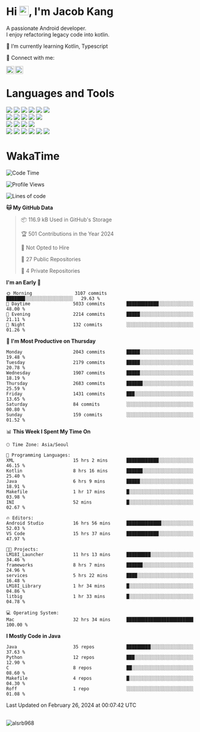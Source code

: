 # Hi <img src="https://media.giphy.com/media/hvRJCLFzcasrR4ia7z/giphy.gif" width="25px">, I'm Jacob Kang
A passionate Android developer.
</br>
I enjoy refactoring legacy code into kotlin.

🌱 I’m currently learning Kotlin, Typescript

🤝 Connect with me:

<a href="https://www.linkedin.com/in/minkyu-kang-b7477b1b2/"><img align="left" src="https://raw.githubusercontent.com/yushi1007/yushi1007/main/images/linkedin.svg" alt="Minkyu Kang | LinkedIn" width="21px"/></a>
<a href="https://www.instagram.com/_jacob_kang/"><img align="left" src="https://raw.githubusercontent.com/yushi1007/yushi1007/main/images/instagram.svg" alt="Jacob Kang | Instagram" width="21px"/></a>

</br>

# Languages and Tools

<div align="left">
<img src="https://img.shields.io/badge/java-007396?logo=java&logoColor=white"/>
<img src="https://img.shields.io/badge/kotlin-7F52FF?logo=kotlin&logoColor=white"/>
<img src="https://img.shields.io/badge/python-3776AB?logo=python&logoColor=white"/>
<img src="https://img.shields.io/badge/bash shell-4EAA25?logo=gnubash&logoColor=white"/>
<img src="https://img.shields.io/badge/c-A8B9CC?logo=c&logoColor=white"/>
<img src="https://img.shields.io/badge/c++-00599C?logo=c%2b%2b&logoColor=white"/>
</div>
<div align="left">
<img src="https://img.shields.io/badge/git-F05032?logo=git&logoColor=white"/>
<img src="https://img.shields.io/badge/github-181717?logo=github&logoColor=white"/>
<img src="https://img.shields.io/badge/mysql-4479A1?logo=mysql&logoColor=white"/>
<img src="https://img.shields.io/badge/sqlite-003B57?logo=sqlite&logoColor=white"/>
<img src="https://img.shields.io/badge/amazon AWS-232F3E?logo=amazonaws&logoColor=white"/>
</div>
<div align="left">
<img src="https://img.shields.io/badge/android-3DDC84?logo=android&logoColor=white"/>
<img src="https://img.shields.io/badge/linux-FCC624?logo=linux&logoColor=white"/>
<img src="https://img.shields.io/badge/flask-000000?logo=flask&logoColor=white"/>
<img src="https://img.shields.io/badge/arduino-00979D?logo=arduino&logoColor=white"/>
</div>
<div align="left">
<img src="https://img.shields.io/badge/slack-4A154B?logo=slack&logoColor=white"/>
<img src="https://img.shields.io/badge/notion-000000?logo=notion&logoColor=white"/>
<img src="https://img.shields.io/badge/jira-0052CC?logo=jira&logoColor=white"/>
<img src="https://img.shields.io/badge/postman-FF6C37?logo=postman&logoColor=white"/>
<img src="https://img.shields.io/badge/intellij-000000?logo=intellijidea&logoColor=white"/>
<img src="https://img.shields.io/badge/pycharm-000000?logo=pycharm&logoColor=white"/>
</div>

# WakaTime

<!--START_SECTION:waka-->
![Code Time](http://img.shields.io/badge/Code%20Time-3%2C532%20hrs%2052%20mins-blue)

![Profile Views](http://img.shields.io/badge/Profile%20Views-0-blue)

![Lines of code](https://img.shields.io/badge/From%20Hello%20World%20I%27ve%20Written-7.5%20million%20lines%20of%20code-blue)

**🐱 My GitHub Data** 

> 📦 116.9 kB Used in GitHub's Storage 
 > 
> 🏆 501 Contributions in the Year 2024
 > 
> 🚫 Not Opted to Hire
 > 
> 📜 27 Public Repositories 
 > 
> 🔑 4 Private Repositories 
 > 
**I'm an Early 🐤** 

```text
🌞 Morning                3107 commits        ███████░░░░░░░░░░░░░░░░░░   29.63 % 
🌆 Daytime                5033 commits        ████████████░░░░░░░░░░░░░   48.00 % 
🌃 Evening                2214 commits        █████░░░░░░░░░░░░░░░░░░░░   21.11 % 
🌙 Night                  132 commits         ░░░░░░░░░░░░░░░░░░░░░░░░░   01.26 % 
```
📅 **I'm Most Productive on Thursday** 

```text
Monday                   2043 commits        █████░░░░░░░░░░░░░░░░░░░░   19.48 % 
Tuesday                  2179 commits        █████░░░░░░░░░░░░░░░░░░░░   20.78 % 
Wednesday                1907 commits        █████░░░░░░░░░░░░░░░░░░░░   18.19 % 
Thursday                 2683 commits        ██████░░░░░░░░░░░░░░░░░░░   25.59 % 
Friday                   1431 commits        ███░░░░░░░░░░░░░░░░░░░░░░   13.65 % 
Saturday                 84 commits          ░░░░░░░░░░░░░░░░░░░░░░░░░   00.80 % 
Sunday                   159 commits         ░░░░░░░░░░░░░░░░░░░░░░░░░   01.52 % 
```


📊 **This Week I Spent My Time On** 

```text
🕑︎ Time Zone: Asia/Seoul

💬 Programming Languages: 
XML                      15 hrs 2 mins       ████████████░░░░░░░░░░░░░   46.15 % 
Kotlin                   8 hrs 16 mins       ██████░░░░░░░░░░░░░░░░░░░   25.40 % 
Java                     6 hrs 9 mins        █████░░░░░░░░░░░░░░░░░░░░   18.91 % 
Makefile                 1 hr 17 mins        █░░░░░░░░░░░░░░░░░░░░░░░░   03.98 % 
INI                      52 mins             █░░░░░░░░░░░░░░░░░░░░░░░░   02.67 % 

🔥 Editors: 
Android Studio           16 hrs 56 mins      █████████████░░░░░░░░░░░░   52.03 % 
VS Code                  15 hrs 37 mins      ████████████░░░░░░░░░░░░░   47.97 % 

🐱‍💻 Projects: 
LM18I_Launcher           11 hrs 13 mins      █████████░░░░░░░░░░░░░░░░   34.46 % 
frameworks               8 hrs 7 mins        ██████░░░░░░░░░░░░░░░░░░░   24.96 % 
services                 5 hrs 22 mins       ████░░░░░░░░░░░░░░░░░░░░░   16.48 % 
LM18I_Library            1 hr 34 mins        █░░░░░░░░░░░░░░░░░░░░░░░░   04.86 % 
litbig                   1 hr 33 mins        █░░░░░░░░░░░░░░░░░░░░░░░░   04.78 % 

💻 Operating System: 
Mac                      32 hrs 34 mins      █████████████████████████   100.00 % 
```

**I Mostly Code in Java** 

```text
Java                     35 repos            █████████░░░░░░░░░░░░░░░░   37.63 % 
Python                   12 repos            ███░░░░░░░░░░░░░░░░░░░░░░   12.90 % 
C                        8 repos             ██░░░░░░░░░░░░░░░░░░░░░░░   08.60 % 
Makefile                 4 repos             █░░░░░░░░░░░░░░░░░░░░░░░░   04.30 % 
Roff                     1 repo              ░░░░░░░░░░░░░░░░░░░░░░░░░   01.08 % 
```




 Last Updated on February 26, 2024 at 00:07:42 UTC
<!--END_SECTION:waka-->

</br>

<div align="left">
<img align="left" src="https://github-readme-stats.vercel.app/api/top-langs?username=alsrb968&show_icons=true&locale=en&layout=compact&theme=dark" alt="alsrb968" />
</div>
